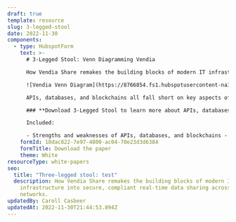 ```yaml
---
draft: true
template: resource
slug: 3-legged-stool
date: 2022-11-30
components:
  - type: HubspotForm
    text: >-
      # 3-Legged Stool: Venn Diagramming Vendia

      How Vendia Share remakes the building blocks of modern IT infrastructure into secure, compliant real-time data connectivity  and sharing solutions

      ![Vendia Venn Diagram](https://8766854.fs1.hubspotusercontent-na1.net/hubfs/8766854/Form%20Images/3Legged_Fig01.png)

      APIs, databases, and blockchains all fall short on key aspects of secure, real-time data sharing needed to meet business needs. Vendia Share combines the three to make up for each one lacks

      ### **Download 3-Legged Stool to learn more about APIs, databases, and blockchain and how they complement one another.** 

      Included:

      - Strengths and weaknesses of APIs, databases, and blockchains - How Vendia Share brings them together - What this means for data sharing between two orgs - How you can get started today
    formId: 18dac822-7e97-4800-ac04-70e23d3d6384
    formTitle: Download the paper
    theme: White
resourceType: white-papers
seo:
  title: "Three-legged stool: test"
  description: How Vendia Share remakes the building blocks of modern IT
    infrastructure into secure, compliant real-time data sharing across business
    networks.
updatedBy: Caroll Casbeer
updatedAt: 2022-11-30T21:44:53.894Z
---
```

